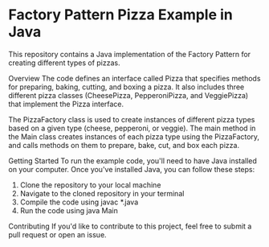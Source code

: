 # Factory Pattern Pizza Example in Java
This repository contains a Java implementation of the Factory Pattern for creating different types of pizzas.

Overview
The code defines an interface called Pizza that specifies methods for preparing, baking, cutting, and boxing a pizza. It also includes three different pizza classes (CheesePizza, PepperoniPizza, and VeggiePizza) that implement the Pizza interface.

The PizzaFactory class is used to create instances of different pizza types based on a given type (cheese, pepperoni, or veggie). The main method in the Main class creates instances of each pizza type using the PizzaFactory, and calls methods on them to prepare, bake, cut, and box each pizza.

Getting Started
To run the example code, you'll need to have Java installed on your computer. Once you've installed Java, you can follow these steps:

1. Clone the repository to your local machine
2. Navigate to the cloned repository in your terminal 
3. Compile the code using javac *.java
4. Run the code using java Main

Contributing
If you'd like to contribute to this project, feel free to submit a pull request or open an issue.





